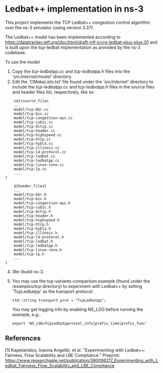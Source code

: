 # Ledbat++ implementation in ns-3

This project implements the TCP Ledbat++ congestion control algorithm over the ns-3 simulator (using version 3.37).

The Ledbat++ model has been implemented according to https://datatracker.ietf.org/doc/html/draft-irtf-iccrg-ledbat-plus-plus-01 and is built upon the tcp-ledbat implementation as provided by the ns-3 codebase.

To use the model 

1) Copy the _tcp-ledbatpp.cc_ and _tcp-ledbatpp.h_ files into the _'src/internet/model'_ directory.
2) Edit the _'CMakeLists.txt'_ file found under the _'src/internet'_ directory to include the _tcp-ledbatpp.cc_ and _tcp-ledbatpp.h_ files in the source files and header files list, respectively, like so:
```
    set(source_files
    ...
    model/tcp-bbr.cc
    model/tcp-bic.cc
    model/tcp-congestion-ops.cc
    model/tcp-cubic.cc
    model/tcp-dctcp.cc
    model/tcp-header.cc
    model/tcp-highspeed.cc
    model/tcp-htcp.cc
    model/tcp-hybla.cc
    model/tcp-illinois.cc
    model/tcp-l4-protocol.cc
    model/tcp-ledbat.cc
    model/tcp-ledbatpp.cc
    model/tcp-linux-reno.cc
    model/tcp-lp.cc
    ...
)
```

```set(header_files
    ${header_files}
    ...
    model/tcp-bbr.h
    model/tcp-bic.h
    model/tcp-congestion-ops.h
    model/tcp-cubic.h
    model/tcp-dctcp.h
    model/tcp-header.h
    model/tcp-highspeed.h
    model/tcp-htcp.h
    model/tcp-hybla.h
    model/tcp-illinois.h
    model/tcp-l4-protocol.h
    model/tcp-ledbat.h
    model/tcp-ledbatpp.h
    model/tcp-linux-reno.h
    model/tcp-lp.h
    ...
)
```

   
4) (Re-)build ns-3.
5) You may use the tcp-variants-comparison example (found under the _/examples/tcp_ directory) to experiment with Ledbat++ by setting 'TcpLedbatpp' as the transport protocol:
   ```
   std::string transport_prot = "TcpLedbatpp";
   ```

   You may get logging info by enabling NS_LOG before running the example, e.g.:
   ```
   export 'NS_LOG=TcpLedbatpp=level_info|prefix_time|prefix_func'
    ```

## References
<a id="1">[1]</a> 
Kapetanidou, Ioanna Angeliki, et al. "Experimenting with Ledbat++: Fairness, Flow Scalability and LBE Compliance." 
Preprint: https://www.researchgate.net/publication/380096217_Experimenting_with_Ledbat_Fairness_Flow_Scalability_and_LBE_Compliance
  
